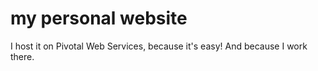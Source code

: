# my personal website

I host it on Pivotal Web Services, because it's easy! And because I work there.
